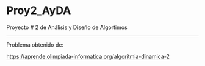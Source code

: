 # Proy2_AyDA
Proyecto # 2 de Análisis y Diseño de Algortimos

---

Problema obtenido de:

https://aprende.olimpiada-informatica.org/algoritmia-dinamica-2
